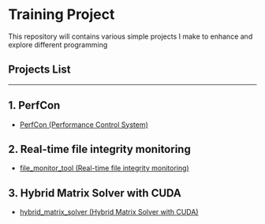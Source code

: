 # Training Project

This repository will contains various simple projects I make to enhance and explore different programming

## Projects List
---
## 1. PerfCon
- [PerfCon (Performance Control System)](https://github.com/shuzretsu/Training-project/tree/main/Perfcon)

## 2. Real-time file integrity monitoring
- [file_monitor_tool (Real-time file integrity monitoring)](https://github.com/shuzretsu/Training-project/tree/main/file_monitor_tool)
  
## 3. Hybrid Matrix Solver with CUDA
- [hybrid_matrix_solver (Hybrid Matrix Solver with CUDA)](https://github.com/shuzretsu/Training-project/tree/main/hybrid_matrix_solver)
